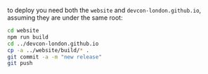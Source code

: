 
to deploy you need both the `website` and `devcon-london.github.io`, assuming they are under the same root:

```bash
cd website
npm run build
cd ../devcon-london.github.io
cp -a ../website/build/* .
git commit -a -m "new release"
git push
```
